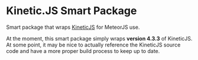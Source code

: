 # Kinetic.JS Smart Package
Smart package that wraps [KineticJS](http://www.kineticjs.com) for MeteorJS use.

At the moment, this smart package simply wraps __version 4.3.3__ of KineticJS. At some point, it may be nice to actually reference the KineticJS source code and have a more proper build process to keep up to date.